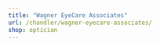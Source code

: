 ```yaml
---
title: "Wagner EyeCare Associates"
url: /chandler/wagner-eyecare-associates/
shop: optician
---
```

